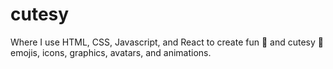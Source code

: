 # cutesy

Where I use HTML, CSS, Javascript, and React to create fun 🥳 and cutesy 🐤 emojis, icons, graphics, avatars, and animations.
